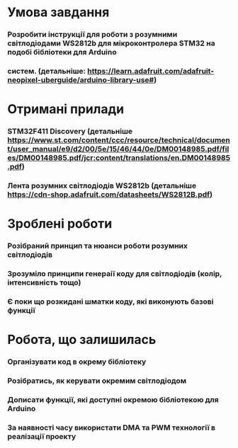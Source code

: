 # Умова завдання
### Розробити інструкції для роботи з розумними світлодіодами WS2812b для мікроконтролера STM32 на подобі бібліотеки для Arduino
### систем. (детальніше: https://learn.adafruit.com/adafruit-neopixel-uberguide/arduino-library-use#)


# Отримані прилади
### STM32F411 Discovery (детальніше https://www.st.com/content/ccc/resource/technical/document/user_manual/e9/d2/00/5e/15/46/44/0e/DM00148985.pdf/files/DM00148985.pdf/jcr:content/translations/en.DM00148985.pdf)
### Лента розумних світлодіодів WS2812b (детальніше https://cdn-shop.adafruit.com/datasheets/WS2812B.pdf)

# Зроблені роботи
### Розібраний принцип та нюанси роботи розумних світлодіодів
### Зрозуміло принципи генераії коду для світлодіодів (колір, інтенсивність тощо)
### Є поки що розкидані шматки коду, які виконують базові функції

# Робота, що залишилась
### Організувати код в окрему бібліотеку
### Розібратись, як керувати окремим світлодіодом
### Дописати функції, які доступні окремою бібліотекою для Arduino
### За наявності часу використати DMA та PWM технології в реалізації проекту